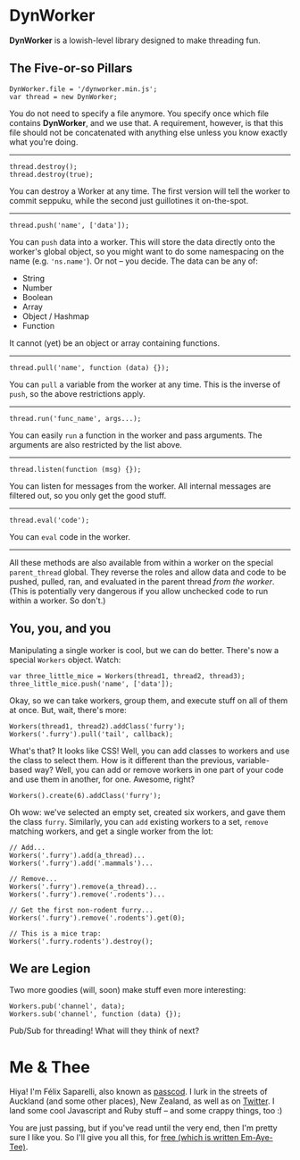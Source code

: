 DynWorker
=========

**DynWorker** is a lowish-level library designed to make threading fun.

## The Five-or-so Pillars

    DynWorker.file = '/dynworker.min.js';
    var thread = new DynWorker;

You do not need to specify a file anymore. You specify once which file
contains **DynWorker**, and we use that. A requirement, however, is that
this file should not be concatenated with anything else unless you know
exactly what you're doing.

---

    thread.destroy();
    thread.destroy(true);

You can destroy a Worker at any time. The first version will tell the worker
to commit seppuku, while the second just guillotines it on-the-spot.

---

    thread.push('name', ['data']);

You can `push` data into a worker. This will store the data directly onto
the worker's global object, so you might want to do some namespacing on the
name (e.g. `'ns.name'`). Or not &ndash; you decide. The data can be any of:

  + String
  + Number
  + Boolean
  + Array
  + Object / Hashmap
  + Function

It cannot (yet) be an object or array containing functions.

---

    thread.pull('name', function (data) {});

You can `pull` a variable from the worker at any time. This is the inverse of
`push`, so the above restrictions apply.

---

    thread.run('func_name', args...);

You can easily `run` a function in the worker and pass arguments. The arguments
are also restricted by the list above.

---

    thread.listen(function (msg) {});

You can listen for messages from the worker. All internal messages are filtered
out, so you only get the good stuff.

---

    thread.eval('code');

You can `eval` code in the worker.

---

All these methods are also available from within a worker on the special
`parent_thread` global. They reverse the roles and allow data and code to be pushed,
pulled, ran, and evaluated in the parent thread _from the worker_. (This is
potentially very dangerous if you allow unchecked code to run within a worker.
So don't.)


## You, you, and you

Manipulating a single worker is cool, but we can do better. There's now a
special `Workers` object. Watch:

    var three_little_mice = Workers(thread1, thread2, thread3);
    three_little_mice.push('name', ['data']);

Okay, so we can take workers, group them, and execute stuff on all of them
at once. But, wait, there's more:

    Workers(thread1, thread2).addClass('furry');
    Workers('.furry').pull('tail', callback);

What's that? It looks like CSS! Well, you can add classes to workers and
use the class to select them. How is it different than the previous,
variable-based way? Well, you can add or remove workers in one part of your
code and use them in another, for one. Awesome, right?

    Workers().create(6).addClass('furry');

Oh wow: we've selected an empty set, created six workers, and gave them the
class `furry`. Similarly, you can `add` existing workers to a set, `remove`
matching workers, and get a single worker from the lot:

    // Add...
    Workers('.furry').add(a_thread)...
    Workers('.furry').add('.mammals')...
    
    // Remove...
    Workers('.furry').remove(a_thread)...
    Workers('.furry').remove('.rodents')...
    
    // Get the first non-rodent furry...
    Workers('.furry').remove('.rodents').get(0);
    
    // This is a mice trap:
    Workers('.furry.rodents').destroy();


## We are Legion

Two more goodies (will, soon) make stuff even more interesting:

    Workers.pub('channel', data);
    Workers.sub('channel', function (data) {});

Pub/Sub for threading! What will they think of next?


Me & Thee
=========

Hiya! I'm Félix Saparelli, also known as [passcod](http://passcod.net). I lurk
in the streets of Auckland (and some other places), New Zealand, as well as on
[Twitter](https://twitter.com/passcod). I land some cool Javascript and Ruby
stuff &ndash; and some crappy things, too :)

You are just passing, but if you've read until the very end, then I'm pretty
sure I like you. So I'll give you all this, for
[free (which is written Em-Aye-Tee)](http://passcod.mit-license.org).